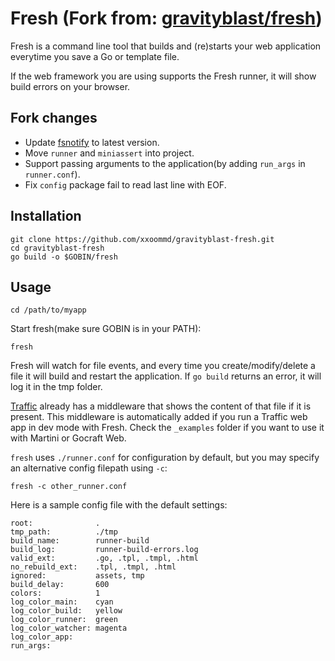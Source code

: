 # Fresh (Fork from: [gravityblast/fresh](https://github.com/gravityblast/fresh))

Fresh is a command line tool that builds and (re)starts your web application everytime you save a Go or template file.

If the web framework you are using supports the Fresh runner, it will show build errors on your browser.

## Fork changes
- Update [fsnotify](https://github.com/fsnotify/fsnotify) to latest version.
- Move `runner` and `miniassert` into project.
- Support passing arguments to the application(by adding `run_args` in `runner.conf`).
- Fix `config` package fail to read last line with EOF.

## Installation
    git clone https://github.com/xxoommd/gravityblast-fresh.git
    cd gravityblast-fresh
    go build -o $GOBIN/fresh

## Usage
    cd /path/to/myapp

Start fresh(make sure GOBIN is in your PATH):

    fresh

Fresh will watch for file events, and every time you create/modify/delete a file it will build and restart the application.
If `go build` returns an error, it will log it in the tmp folder.

[Traffic](https://github.com/pilu/traffic) already has a middleware that shows the content of that file if it is present. This middleware is automatically added if you run a Traffic web app in dev mode with Fresh.
Check the `_examples` folder if you want to use it with Martini or Gocraft Web.

`fresh` uses `./runner.conf` for configuration by default, but you may specify an alternative config filepath using `-c`:

    fresh -c other_runner.conf

Here is a sample config file with the default settings:

    root:              .
    tmp_path:          ./tmp
    build_name:        runner-build
    build_log:         runner-build-errors.log
    valid_ext:         .go, .tpl, .tmpl, .html
    no_rebuild_ext:    .tpl, .tmpl, .html
    ignored:           assets, tmp
    build_delay:       600
    colors:            1
    log_color_main:    cyan
    log_color_build:   yellow
    log_color_runner:  green
    log_color_watcher: magenta
    log_color_app:
    run_args: